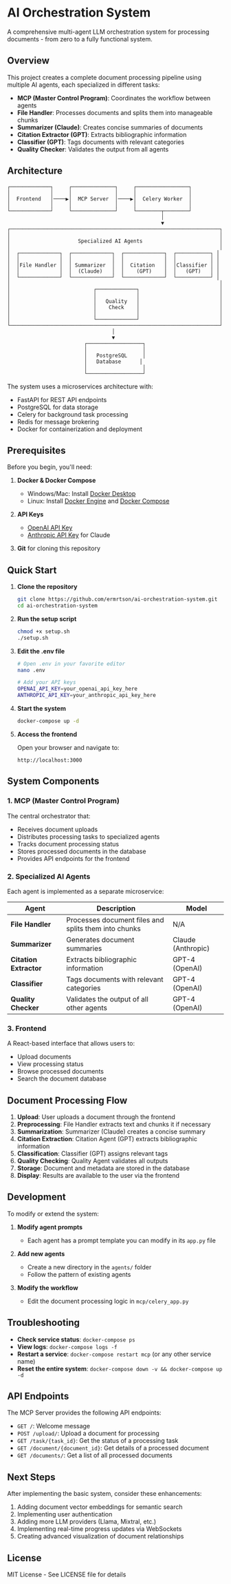 # AI Orchestration System

A comprehensive multi-agent LLM orchestration system for processing documents - from zero to a fully functional system.

## Overview

This project creates a complete document processing pipeline using multiple AI agents, each specialized in different tasks:

- **MCP (Master Control Program)**: Coordinates the workflow between agents
- **File Handler**: Processes documents and splits them into manageable chunks
- **Summarizer (Claude)**: Creates concise summaries of documents
- **Citation Extractor (GPT)**: Extracts bibliographic information
- **Classifier (GPT)**: Tags documents with relevant categories
- **Quality Checker**: Validates the output from all agents

## Architecture

```
┌─────────────┐     ┌──────────────┐     ┌─────────────────┐
│             │     │              │     │                 │
│  Frontend   │────▶│  MCP Server  │────▶│  Celery Worker  │
│             │     │              │     │                 │
└─────────────┘     └──────────────┘     └────────┬────────┘
                                                  │
                                                  ▼
┌────────────────────────────────────────────────────────────────────┐
│                                                                    │
│                      Specialized AI Agents                         │
│                                                                    │
│  ┌─────────────┐  ┌─────────────┐  ┌─────────────┐  ┌───────────┐ │
│  │             │  │             │  │             │  │           │ │
│  │File Handler │  │ Summarizer  │  │  Citation   │  │Classifier │ │
│  │             │  │  (Claude)   │  │    (GPT)    │  │   (GPT)   │ │
│  └─────────────┘  └─────────────┘  └─────────────┘  └───────────┘ │
│                                                                    │
│                           ┌─────────────┐                          │
│                           │             │                          │
│                           │   Quality   │                          │
│                           │    Check    │                          │
│                           │             │                          │
│                           └─────────────┘                          │
└────────────────────────────────────────────────────────────────────┘
                                  │
                                  ▼
                         ┌──────────────────┐
                         │                  │
                         │   PostgreSQL     │
                         │   Database      │
                         │                  │
                         └──────────────────┘
```

The system uses a microservices architecture with:
- FastAPI for REST API endpoints
- PostgreSQL for data storage
- Celery for background task processing
- Redis for message brokering
- Docker for containerization and deployment

## Prerequisites

Before you begin, you'll need:

1. **Docker & Docker Compose**
   - Windows/Mac: Install [Docker Desktop](https://www.docker.com/products/docker-desktop/)
   - Linux: Install [Docker Engine](https://docs.docker.com/engine/install/) and [Docker Compose](https://docs.docker.com/compose/install/)

2. **API Keys**
   - [OpenAI API Key](https://platform.openai.com/)
   - [Anthropic API Key](https://www.anthropic.com/) for Claude

3. **Git** for cloning this repository

## Quick Start

1. **Clone the repository**
   ```bash
   git clone https://github.com/ermrtson/ai-orchestration-system.git
   cd ai-orchestration-system
   ```

2. **Run the setup script**
   ```bash
   chmod +x setup.sh
   ./setup.sh
   ```

3. **Edit the .env file**
   ```bash
   # Open .env in your favorite editor
   nano .env
   
   # Add your API keys
   OPENAI_API_KEY=your_openai_api_key_here
   ANTHROPIC_API_KEY=your_anthropic_api_key_here
   ```

4. **Start the system**
   ```bash
   docker-compose up -d
   ```

5. **Access the frontend**
   
   Open your browser and navigate to:
   ```
   http://localhost:3000
   ```

## System Components

### 1. MCP (Master Control Program)

The central orchestrator that:
- Receives document uploads
- Distributes processing tasks to specialized agents
- Tracks document processing status
- Stores processed documents in the database
- Provides API endpoints for the frontend

### 2. Specialized AI Agents

Each agent is implemented as a separate microservice:

| Agent | Description | Model |
|-------|-------------|-------|
| **File Handler** | Processes document files and splits them into chunks | N/A |
| **Summarizer** | Generates document summaries | Claude (Anthropic) |
| **Citation Extractor** | Extracts bibliographic information | GPT-4 (OpenAI) |
| **Classifier** | Tags documents with relevant categories | GPT-4 (OpenAI) |
| **Quality Checker** | Validates the output of all other agents | GPT-4 (OpenAI) |

### 3. Frontend

A React-based interface that allows users to:
- Upload documents
- View processing status
- Browse processed documents
- Search the document database

## Document Processing Flow

1. **Upload**: User uploads a document through the frontend
2. **Preprocessing**: File Handler extracts text and chunks it if necessary
3. **Summarization**: Summarizer (Claude) creates a concise summary
4. **Citation Extraction**: Citation Agent (GPT) extracts bibliographic information
5. **Classification**: Classifier (GPT) assigns relevant tags
6. **Quality Checking**: Quality Agent validates all outputs
7. **Storage**: Document and metadata are stored in the database
8. **Display**: Results are available to the user via the frontend

## Development

To modify or extend the system:

1. **Modify agent prompts**
   - Each agent has a prompt template you can modify in its `app.py` file

2. **Add new agents**
   - Create a new directory in the `agents/` folder
   - Follow the pattern of existing agents

3. **Modify the workflow**
   - Edit the document processing logic in `mcp/celery_app.py`

## Troubleshooting

- **Check service status**: `docker-compose ps`
- **View logs**: `docker-compose logs -f`
- **Restart a service**: `docker-compose restart mcp` (or any other service name)
- **Reset the entire system**: `docker-compose down -v && docker-compose up -d`

## API Endpoints

The MCP Server provides the following API endpoints:

- `GET /`: Welcome message
- `POST /upload/`: Upload a document for processing
- `GET /task/{task_id}`: Get the status of a processing task
- `GET /document/{document_id}`: Get details of a processed document
- `GET /documents/`: Get a list of all processed documents

## Next Steps

After implementing the basic system, consider these enhancements:

1. Adding document vector embeddings for semantic search
2. Implementing user authentication
3. Adding more LLM providers (Llama, Mixtral, etc.)
4. Implementing real-time progress updates via WebSockets
5. Creating advanced visualization of document relationships

## License

MIT License - See LICENSE file for details